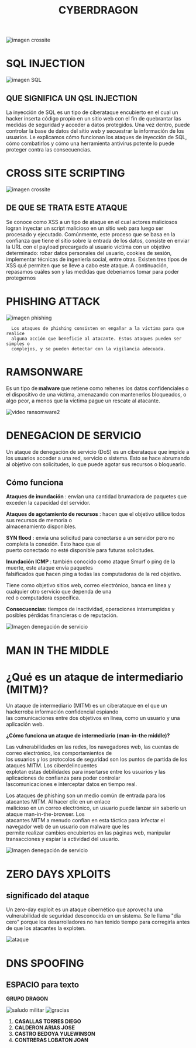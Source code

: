 <!DOCTYPE html>
<html lang=""es">
<head>
  <title>GRUPO DRAGON - ATAQUES COMUNES</title>
  <link rel="stylesheet" type="text/css" href="./estilos.css" />
</head>
<body>
  
  <header>
  <h1>CYBERDRAGON</h1>

 </header>

![imagen crossite](https://i.gifer.com/7v54.gif)

<h1>SQL INJECTION</h1>

![imagen SQL](https://www.avast.com/hs-fs/hubfs/New_Avast_Academy/SQL%20injection/SQL_injection-Hero.png?width=2400&name=SQL_injection-Hero.png)

## QUE SIGNIFICA UN QSL INJECTION


La inyección de SQL es un tipo de ciberataque encubierto en el cual un hacker inserta código propio en un sitio web con el fin de quebrantar las medidas de seguridad y acceder a datos protegidos. Una vez dentro, puede controlar la base de datos del sitio web y secuestrar la información de los usuarios. Le explicamos cómo funcionan los ataques de inyección de SQL, cómo combatirlos y cómo una herramienta antivirus potente lo puede proteger contra las consecuencias.

<h1>CROSS SITE SCRIPTING</h1>

![imagen crossite](https://media.geeksforgeeks.org/wp-content/uploads/20190516152959/Cross-Site-ScriptingXSS.png)

## DE QUE SE TRATA ESTE ATAQUE

Se conoce como  XSS a un tipo de ataque en el cual actores maliciosos logran inyectar un script malicioso en un sitio web para luego ser procesado y ejecutado. Comúnmente, este proceso que se basa en la confianza que tiene el sitio sobre la entrada de los datos, consiste en enviar la URL con el payload precargado al usuario víctima con un objetivo determinado: robar datos personales del usuario, cookies de sesión, implementar técnicas de ingeniería social, entre otras.
Existen tres tipos de XSS qué permiten que se lleve a cabo este ataque. A continuación, repasamos cuáles son y las medidas que deberíamos tomar para poder protegernos

# PHISHING ATTACK 

![imagen phishing](https://www.cloudflare.com/img/learning/security/threats/phishing-attack/diagram-phishing-attack.png)

      Los ataques de phishing consisten en engañar a la víctima para que realice 
      alguna acción que beneficie al atacante. Estos ataques pueden ser simples o 
      complejos, y se pueden detectar con la vigilancia adecuada.

# RAMSONWARE

Es un tipo de **malware** que retiene como rehenes los datos confidenciales o el dispositivo de una víctima, amenazando con mantenerlos bloqueados, o algo peor, a menos que la víctima pague un rescate al atacante.

![video ransomware2](https://www.codastory.com/wp-content/uploads/2021/12/Header-1.gif)

# DENEGACION DE SERVICIO 

Un ataque de denegación de servicio (DoS) es un ciberataque que impide a los usuarios acceder a una red, servicio o sistema. Esto se hace abrumando al objetivo con solicitudes, lo que puede agotar sus recursos o bloquearlo.

## Cómo funciona

**Ataques de inundación** : envían una cantidad brumadora de paquetes que exceden la capacidad del servidor.<br> 

**Ataques de agotamiento de recursos** : hacen que el objetivo utilice todos sus recursos de memoria o<br>
almacenamiento disponibles. 

**SYN flood** : envía una solicitud para conectarse a un servidor pero no completa la conexión. Esto hace que el<br>
puerto conectado no esté disponible para futuras solicitudes.

**Inundación ICMP** : también conocido como ataque Smurf o ping de la muerte, este ataque envía paquetes<br>  falsificados que hacen ping a todas las computadoras de la red objetivo. 

Tiene como objetivo sitios web, correo electrónico, banca en línea y cualquier otro servicio que dependa de una<br>  red o computadora específica. 

**Consecuencias:** tiempos de inactividad, operaciones interrumpidas y posibles pérdidas financieras o de reputación.

![Imagen denegación de servicio](https://cdn.prod.website-files.com/62e153e41d6ee298cc9a98f7/672a1d51ce7b6b71d2b477d1_639f433abf3d71a94ef2e5fd_ataque-ddos.png)


<h1>MAN IN THE MIDDLE</h1>

# ¿Qué es un ataque de intermediario (MITM)?

Un ataque de intermediario (MITM) es un ciberataque en el que un hackerroba información confidencial espiando<br>
las comunicaciones entre dos objetivos en línea, como un usuario y una aplicación web.

**¿Cómo funciona un ataque de intermediario (man-in-the middle)?**

Las vulnerabilidades en las redes, los navegadores web, las cuentas de correo electrónico, los comportamientos de<br> los usuarios y los protocolos de seguridad son los puntos de partida de los ataques MITM. Los ciberdelincuentes<br> explotan estas debilidades para insertarse entre los usuarios y las aplicaciones de confianza para poder controlar<br> lascomunicaciones e interceptar datos en tiempo real.

Los ataques de phishing son un medio común de entrada para los atacantes MITM. Al hacer clic en un enlace <br>  malicioso en un correo electrónico, un usuario puede lanzar sin saberlo un ataque man-in-the-browser. Los<br> atacantes MITM a menudo confían en esta táctica para infectar el navegador web  de un usuario con malware que les<br> permite realizar cambios encubiertos en las páginas web, manipular transacciones y espiar la actividad del usuario.


![Imagen denegación de servicio](https://web-assets.esetstatic.com/tn/-x700/wls/2021/09/ataques_man_in_the_middle.png)



<h1>ZERO DAYS XPLOITS</h1>

## significado del ataque 

Un zero-day exploit es un ataque cibernético que aprovecha una vulnerabilidad de seguridad desconocida en un sistema. Se le llama "día cero" porque los desarrolladores no han tenido tiempo para corregirla antes de que los atacantes la exploten. 

![ataque](https://www.accuknox.com/wp-content/uploads/zerodayattacks_4-1024x545.png)

<h1>DNS SPOOFING</h1>

## ESPACIO para texto



**GRUPO DRAGON**



![saludo militar](https://media.tenor.com/Pw-UTvrGMcMAAAAM/4th-of-july-salute.gif)
![gracias](https://media.tenor.com/0MqQbvj3peYAAAAM/thinking-for-watching.gif)

1. **CASALLAS TORRES DIEGO**
2. **CALDERON ARIAS JOSE**
3. **CASTRO BEDOYA YULEWINSON**
4. **CONTRERAS LOBATON JOAN**
